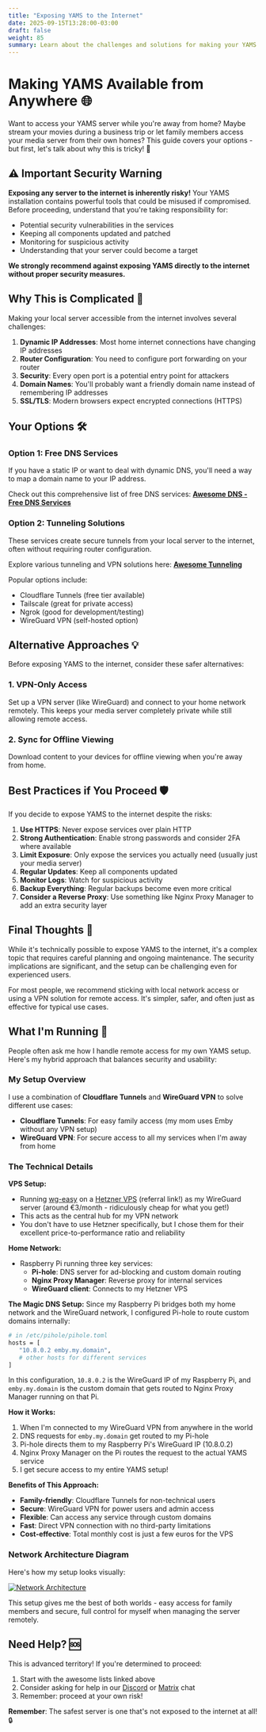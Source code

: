 ```yaml
---
title: "Exposing YAMS to the Internet"
date: 2025-09-15T13:28:00-03:00
draft: false
weight: 85
summary: Learn about the challenges and solutions for making your YAMS server accessible from anywhere on the internet
---
```


# Making YAMS Available from Anywhere 🌐

Want to access your YAMS server while you're away from home? Maybe stream your movies during a business trip or let family members access your media server from their own homes? This guide covers your options - but first, let's talk about why this is tricky! 🤔

## ⚠️ Important Security Warning

**Exposing any server to the internet is inherently risky!** Your YAMS installation contains powerful tools that could be misused if compromised. Before proceeding, understand that you're taking responsibility for:

- Potential security vulnerabilities in the services
- Keeping all components updated and patched
- Monitoring for suspicious activity
- Understanding that your server could become a target

**We strongly recommend against exposing YAMS directly to the internet without proper security measures.**

## Why This is Complicated 🧩

Making your local server accessible from the internet involves several challenges:

1. **Dynamic IP Addresses**: Most home internet connections have changing IP addresses
2. **Router Configuration**: You need to configure port forwarding on your router
3. **Security**: Every open port is a potential entry point for attackers
4. **Domain Names**: You'll probably want a friendly domain name instead of remembering IP addresses
5. **SSL/TLS**: Modern browsers expect encrypted connections (HTTPS)

## Your Options 🛠️

### Option 1: Free DNS Services
If you have a static IP or want to deal with dynamic DNS, you'll need a way to map a domain name to your IP address.

Check out this comprehensive list of free DNS services:
**[Awesome DNS - Free DNS Services](https://github.com/okhosting/awesome-dns)**

### Option 2: Tunneling Solutions
These services create secure tunnels from your local server to the internet, often without requiring router configuration.

Explore various tunneling and VPN solutions here:
**[Awesome Tunneling](https://github.com/anderspitman/awesome-tunneling)**

Popular options include:
- Cloudflare Tunnels (free tier available)
- Tailscale (great for private access)
- Ngrok (good for development/testing)
- WireGuard VPN (self-hosted option)

## Alternative Approaches 💡

Before exposing YAMS to the internet, consider these safer alternatives:

### 1. VPN-Only Access
Set up a VPN server (like WireGuard) and connect to your home network remotely. This keeps your media server completely private while still allowing remote access.

### 2. Sync for Offline Viewing
Download content to your devices for offline viewing when you're away from home.

## Best Practices if You Proceed 🛡️

If you decide to expose YAMS to the internet despite the risks:

1. **Use HTTPS**: Never expose services over plain HTTP
2. **Strong Authentication**: Enable strong passwords and consider 2FA where available
3. **Limit Exposure**: Only expose the services you actually need (usually just your media server)
4. **Regular Updates**: Keep all components updated
5. **Monitor Logs**: Watch for suspicious activity
6. **Backup Everything**: Regular backups become even more critical
7. **Consider a Reverse Proxy**: Use something like Nginx Proxy Manager to add an extra security layer

## Final Thoughts 🎯

While it's technically possible to expose YAMS to the internet, it's a complex topic that requires careful planning and ongoing maintenance. The security implications are significant, and the setup can be challenging even for experienced users.

For most people, we recommend sticking with local network access or using a VPN solution for remote access. It's simpler, safer, and often just as effective for typical use cases.

## What I'm Running 🔧

People often ask me how I handle remote access for my own YAMS setup. Here's my hybrid approach that balances security and usability:

### My Setup Overview
I use a combination of **Cloudflare Tunnels** and **WireGuard VPN** to solve different use cases:

- **Cloudflare Tunnels**: For easy family access (my mom uses Emby without any VPN setup)
- **WireGuard VPN**: For secure access to all my services when I'm away from home

### The Technical Details

**VPS Setup:**
- Running [wg-easy](https://github.com/wg-easy/wg-easy) on a [Hetzner VPS](https://hetzner.cloud/?ref=MdHkTBrgngA9) (referral link!) as my WireGuard server (around €3/month - ridiculously cheap for what you get!)
- This acts as the central hub for my VPN network
- You don't have to use Hetzner specifically, but I chose them for their excellent price-to-performance ratio and reliability

**Home Network:**
- Raspberry Pi running three key services:
  - **Pi-hole**: DNS server for ad-blocking and custom domain routing
  - **Nginx Proxy Manager**: Reverse proxy for internal services
  - **WireGuard client**: Connects to my Hetzner VPS

**The Magic DNS Setup:**
Since my Raspberry Pi bridges both my home network and the WireGuard network, I configured Pi-hole to route custom domains internally:

```bash
# in /etc/pihole/pihole.toml   
hosts = [
   "10.8.0.2 emby.my.domain",
   # other hosts for different services
]
```

In this configuration, `10.8.0.2` is the WireGuard IP of my Raspberry Pi, and `emby.my.domain` is the custom domain that gets routed to Nginx Proxy Manager running on that Pi.

**How it Works:**
1. When I'm connected to my WireGuard VPN from anywhere in the world
2. DNS requests for `emby.my.domain` get routed to my Pi-hole
3. Pi-hole directs them to my Raspberry Pi's WireGuard IP (10.8.0.2)
4. Nginx Proxy Manager on the Pi routes the request to the actual YAMS service
5. I get secure access to my entire YAMS setup!

**Benefits of This Approach:**
- **Family-friendly**: Cloudflare Tunnels for non-technical users
- **Secure**: WireGuard VPN for power users and admin access
- **Flexible**: Can access any service through custom domains
- **Fast**: Direct VPN connection with no third-party limitations
- **Cost-effective**: Total monthly cost is just a few euros for the VPS

### Network Architecture Diagram

Here's how my setup looks visually:

[![Network Architecture](/pics/my-setup.png)](/pics/my-setup.png)

This setup gives me the best of both worlds - easy access for family members and secure, full control for myself when managing the server remotely.

## Need Help? 🆘

This is advanced territory! If you're determined to proceed:
1. Start with the awesome lists linked above
2. Consider asking for help in our [Discord](https://discord.gg/Gwae3tNMST) or [Matrix](https://matrix.to/#/#yams-space:rogs.me) chat
3. Remember: proceed at your own risk!

**Remember**: The safest server is one that's not exposed to the internet at all! 🔒
